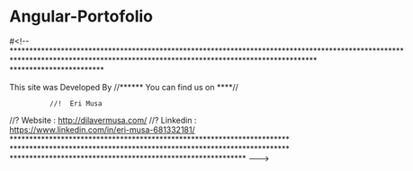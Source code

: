 # Angular-Portofolio

#<!--**********************************************************************************************************************************************************************************************************

This site was Developed By //****** You can find us on ****//

              //!  Eri Musa  
   //? Website  : http://dilavermusa.com/
   //? Linkedin : https://www.linkedin.com/in/eri-musa-681332181/
********************************************************************************************************************************************************************************************************** --->
